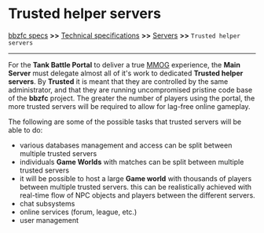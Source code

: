 # Trusted helper servers

[bbzfc specs](../bbzfc_specs.md) **>>** [Technical specifications](technical_specifications.md) **>>** [Servers](servers.md) **>>** `Trusted helper servers`

---

For the **Tank Battle Portal** to deliver a true
[MMOG](https://en.wikipedia.org/wiki/Massively_multiplayer_online_game) experience, the **Main Server** must delegate
almost all of it's work to dedicated **Trusted helper servers**. By **Trusted** it is meant that they are
controlled by the same administrator, and that they are running uncompromised pristine code base of the **bbzfc**
project. The greater the number of players using the portal, the more trusted servers will be required to allow
for lag-free online gameplay.

The following are some of the possible tasks that trusted servers will be able to do:

- various databases management and access can be split between multiple trusted servers
- individuals **Game Worlds** with matches can be split between multiple trusted servers
- it will be possible to host a large **Game world** with thousands of players between multiple trusted servers.
this can be realistically achieved with real-time flow of NPC objects and players between the different servers.
- chat subsystems
- online services (forum, league, etc.)
- user management
